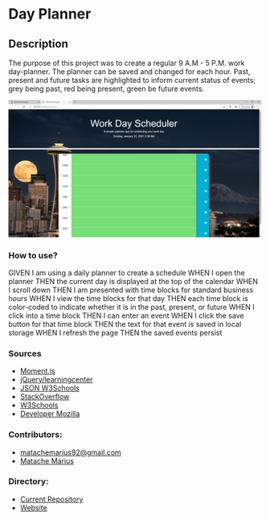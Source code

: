 # Day Planner

## Description
The purpose of this project was to create a regular 9 A.M - 5 P.M. work day-planner. The planner can be saved and changed for each hour. Past, present and future tasks are highlighted to inform current status of events; grey being past, red being present, green be future events.



![Home test <768px](./assets/1.jpg.png)




### How to use?
GIVEN I am using a daily planner to create a schedule
WHEN I open the planner
THEN the current day is displayed at the top of the calendar
WHEN I scroll down
THEN I am presented with time blocks for standard business hours
WHEN I view the time blocks for that day
THEN each time block is color-coded to indicate whether it is in the past, present, or future
WHEN I click into a time block
THEN I can enter an event
WHEN I click the save button for that time block
THEN the text for that event is saved in local storage
WHEN I refresh the page
THEN the saved events persist

### Sources


- [Moment.js](https://momentjs.com/)
- [jQuery/learningcenter](https://learn.jquery.com/)
- [JSON W3Schools](https://www.w3schools.com/js/js_json_intro.asp)
- [StackOverflow](https://stackoverflow.com/)
- [W3Schools](https://www.w3schools.com/)
- [Developer Mozilla](https://developer.mozilla.org/en-US/docs/Web/JavaScript)

### Contributors:

* matachemarius92@gmail.com
* [Matache Marius](https://github.com/MatacheMarius)
### Directory:
* [Current Repository](https://github.com/MatacheMarius/Day-Planner)
* [Website](https://matachemarius.github.io/Day-Planner/.)
